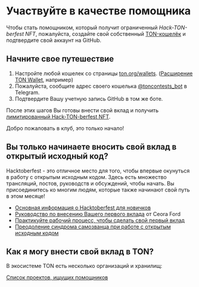 # Участвуйте в качестве помощника

Чтобы стать помощником, который получит ограниченный *Hack-TON-berfest NFT*, пожалуйста, создайте свой собственный [TON-кошелёк](https://ton.org/wallets) и подтвердите свой аккаунт на GitHub.

## Начните свое путешествие

1. Настройте любой кошелек со страницы [ton.org/wallets](https://ton.org/wallets). ([Расширение TON Wallet](https://chrome.google.com/webstore/detail/ton-wallet/nphplpgoakhhjchkkhmiggakijnkhfnd), например)
2. Пожалуйста, сообщите адрес своего кошелька [@toncontests_bot](https://t.me/toncontests_bot) в Telegram.
3. Подтвердите Вашу учетную запись GitHub в том же боте.

После этих шагов Вы готовы внести свой вклад и получить [лимитированный Hack-TON-berfest NFT](/v3/documentation/archive/hacktoberfest-2022#what-are-the-rewards).

Добро пожаловать в клуб, это только начало!

## Вы только начинаете вносить свой вклад в открытый исходный код?

Hacktoberfest - это отличное место для того, чтобы впервые окунуться в работу с открытым исходным кодом. Здесь есть множество трансляций, постов, руководств и обсуждений, чтобы начать. Вы присоединитесь ко многим людям, которые также начинают свой путь в этом месяце!

- [Основная информация о Hacktoberfest для новичков](https://hacktoberfest.com/participation/#beginner-resources)
- [Руководство по внесению Вашего первого вклада](https://dev.to/codesandboxio/how-to-make-your-first-open-source-contribution-2oim) от Ceora Ford
- [Практикуйте рабочий процесс, чтобы сделать свой первый вклад](https://github.com/firstcontributions/first-contributions)
- [Преодоление синдрома самозванца при работе с открытым исходным кодом](https://blackgirlbytes.dev/conquering-the-fear-of-contributing-to-open-source)

## Как я могу внести свой вклад в TON?

В экосистеме TON есть несколько организаций и хранилищ:

<span className="DocsMarkdown--button-group-content">
  <a href="/hacktonberfest"
     className="Button Button-is-docs-primary">
    Список проектов, ищущих помощников
  </a>
</span>
